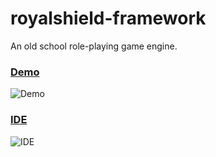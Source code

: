 # royalshield-framework
An old school role-playing game engine.


### [Demo](https://dl.dropboxusercontent.com/s/9lyoxighabrhi5f/royal-shield.swf)
![Demo](http://s1.postimg.org/e6uana15b/rs_framework.png)

### [IDE](https://github.com/RoyalShield/royalshield-ide)
![IDE](http://s23.postimg.org/n0uguj3sb/rs_ide4.png)